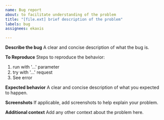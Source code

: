 ```yaml
---
name: Bug report
about: to facilitate understanding of the problem
title: "[file.ext] brief description of the problem"
labels: bug
assignees: ekaxis

---
```


**Describe the bug**
A clear and concise description of what the bug is.

**To Reproduce**
Steps to reproduce the behavior:
1. run with '...' parameter
2. try with '...' request
4. See error

**Expected behavior**
A clear and concise description of what you expected to happen.

**Screenshots**
If applicable, add screenshots to help explain your problem.

**Additional context**
Add any other context about the problem here.
